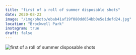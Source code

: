 ```yaml
---
title: "first of a roll of summer disposable shots"
date: 2020-08-23
image: "/img/photo/ebab41af19f080dd654bb0e5e1defd24.jpg"
location: "Brockwell Park"
instagram: true
draft: false
---
```


![first of a roll of summer disposable shots](/img/photo/ebab41af19f080dd654bb0e5e1defd24.jpg)
